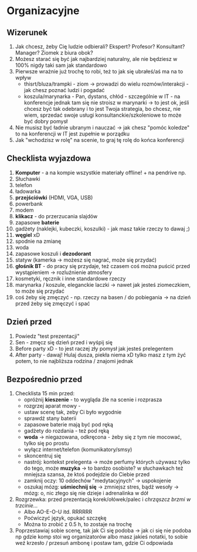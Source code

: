 # Organizacyjne

## Wizerunek

1. Jak chcesz, żeby Cię ludzie odbierali? Ekspert? Profesor? Konsultant? Manager? Ziomek z biura obok?
2. Możesz starać się być jak najbardziej naturalny, ale nie będziesz w 100% nigdy taki sam jak standardowo
3. Pierwsze wrażnie już trochę to robi, też to jak się ubrałeś/aś ma na to wpływ
    * thisrt/bluza/trampki - ziom -> prowadzi do wielu rozmów/interakcji - jak chesz poznać ludzi i pogadać
    * koszula/marynarka - Pan, dystans, chłód - szczególnie w IT - na konferencje jednak tam się nie stroisz w marynarki -> to jest ok, jeśli chcesz być tak odebrany i to jest Twoja strategia, bo chcesz, nie wiem, sprzedać swoje usługi konsultanckie/szkoleniowe to może być dobry pomysł
4. Nie musisz być ładnie ubranym i nauczać -> jak chesz "pomóc koledze" to na konferencji w IT jest zupełnie w porządku
5. Jak "wchodzisz w rolę" na scenie, to graj tę rolę do końca konferencji

## Checklista wyjazdowa

1. **Komputer** - a na kompie wszystkie materiały offline! + na pendrive np.
2. Słuchawki
3. telefon
4. ładowarka
5. **przejściówki** (HDMI, VGA, USB)
6. powerbank
7. modem
8. **klikacz** - do przerzucania slajdów
9. zapasowe **baterie**
10. gadżety (naklejki, kubeczki, koszulki) - jak masz takie rzeczy to dawaj ;)
11. **węgiel** xD
12. spodnie na zmianę
13. woda
14. zapasowe koszuli i **dezodorant**
15. statyw (kamerka -> możesz się nagrać, może się przydać)
16. **głośnik BT** - do pracy się przydaje, też czasem coś można puścić przed wystąpieniem -> rozluźnienie atmosfery
17. kosmetyki, ręcznik i inne standardowe rzeczy
18. marynarka / koszule, eleganckie laczki -> nawet jak jesteś ziomeczkiem, to może się przydać
19. coś żeby się zmęczyć - np. rzeczy na basen / do pobiegania -> na dzień przed żeby się zmęczyć i spać

## Dzień przed

1. Powiedz "test prezentacji"
2. Sen - zmęcz się dzień przed i wyśpij się
3. Before party xD - to jest raczej zły pomysł jak jesteś prelegentem 
4. After party - dawaj! Hulaj dusza, piekła niema xD tylko masz z tym żyć potem, to nie najbliższa rodzina / znajomi jednak

## Bezpośrednio przed

1. Checklista 15 min przed:
   * opróżnij **kieszenie** - to wygląda źle na scenie i rozprasza
   * rozgrzej aparat mowy - 
   * ustaw scenę tak, zeby Ci było wygodnie
   * sprawdź stany baterii
   * zapasowe baterie mają być pod ręką
   * gadżety do rozdania - też pod ręką
   * **woda** -> niegazowana, odkręcona - żeby się z tym nie mocować, tylko się po prostu 
   * wyłącz internet/telefon (komunikatory/smsy)
   * skoncentruj się
   * nastrój: kontekst prelegenta -> może perfumy których używasz tylko do tego, może **muzyka** -> to bardzo osobiste? w słuchawkach też mniejsza szansa, że ktoś podejdzie do Ciebie przed 
   * zamknij oczy: 10 oddechów "medytacyjnych" -> uspokojenie
   * oszukaj mózg: **uśmiechnij się** -> zmniejsz stres, bądź wesoły -> mózg: o, nic złego się nie dzieje i adrenalinka w dół
2. Rozgrzewka: przed prezentacją korek/ołówek/palec i _chrząszcz brzmi w trzcinie..._ 
   * Albo AO-E-O-U itd. RRRRRR 
   * Poćwiczyć język, opukać szczękę
   * Można to zrobić z 0.5 h, to zostaje na trochę
3. Poprzestawiaj sobie scenę, tak jak Ci się podoba -> jak ci się nie podoba np gdzie komp stoi wg organizatorów albo masz jakieś notatki, to sobie weź krzesło / przesuń ambonę i postaw tam, gdzie Ci odpowiada


